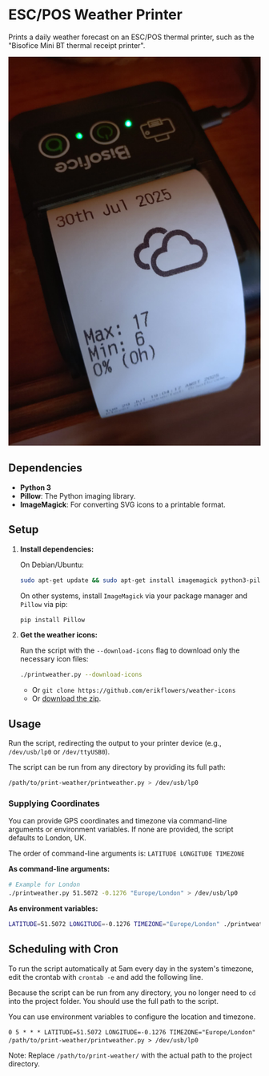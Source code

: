 # ESC/POS Weather Printer

Prints a daily weather forecast on an ESC/POS thermal printer, such as the "Bisofice Mini BT thermal receipt printer".

![Photo of weather-print in action on a thermal receipt printer](./weather-print.jpg)

## Dependencies

- **Python 3**
- **Pillow**: The Python imaging library.
- **ImageMagick**: For converting SVG icons to a printable format.

## Setup

1.  **Install dependencies:**

    On Debian/Ubuntu:
    ```bash
    sudo apt-get update && sudo apt-get install imagemagick python3-pil
    ```

    On other systems, install `ImageMagick` via your package manager and `Pillow` via pip:
    ```bash
    pip install Pillow
    ```

2.  **Get the weather icons:**

    Run the script with the `--download-icons` flag to download only the necessary icon files:
    ```bash
    ./printweather.py --download-icons
    ```

    - Or `git clone https://github.com/erikflowers/weather-icons`
    - Or [download the zip](https://github.com/erikflowers/weather-icons/archive/refs/heads/master.zip).

## Usage

Run the script, redirecting the output to your printer device (e.g., `/dev/usb/lp0` or `/dev/ttyUSB0`).

The script can be run from any directory by providing its full path:
```bash
/path/to/print-weather/printweather.py > /dev/usb/lp0
```

### Supplying Coordinates

You can provide GPS coordinates and timezone via command-line arguments or environment variables. If none are provided, the script defaults to London, UK.

The order of command-line arguments is: `LATITUDE LONGITUDE TIMEZONE`

**As command-line arguments:**
```bash
# Example for London
./printweather.py 51.5072 -0.1276 "Europe/London" > /dev/usb/lp0
```

**As environment variables:**
```bash
LATITUDE=51.5072 LONGITUDE=-0.1276 TIMEZONE="Europe/London" ./printweather.py > /dev/usb/lp0
```

## Scheduling with Cron

To run the script automatically at 5am every day in the system's timezone, edit the crontab with `crontab -e` and add the following line.

Because the script can be run from any directory, you no longer need to `cd` into the project folder. You should use the full path to the script.

You can use environment variables to configure the location and timezone.

```
0 5 * * * LATITUDE=51.5072 LONGITUDE=-0.1276 TIMEZONE="Europe/London" /path/to/print-weather/printweather.py > /dev/usb/lp0
```

Note: Replace `/path/to/print-weather/` with the actual path to the project directory.

